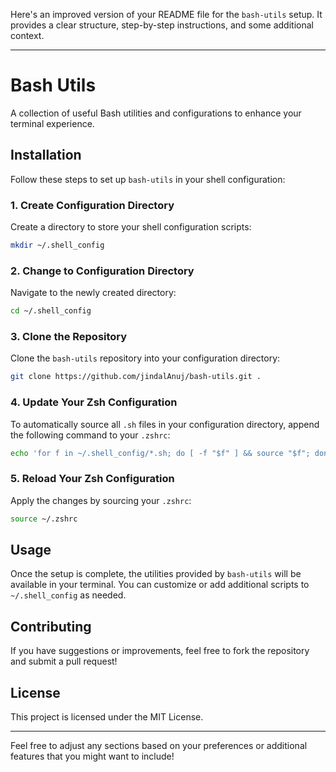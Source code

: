 Here's an improved version of your README file for the `bash-utils` setup. It provides a clear structure, step-by-step instructions, and some additional context.

---

# Bash Utils

A collection of useful Bash utilities and configurations to enhance your terminal experience.

## Installation

Follow these steps to set up `bash-utils` in your shell configuration:

### 1. Create Configuration Directory

Create a directory to store your shell configuration scripts:

```bash
mkdir ~/.shell_config
```

### 2. Change to Configuration Directory

Navigate to the newly created directory:

```bash
cd ~/.shell_config
```

### 3. Clone the Repository

Clone the `bash-utils` repository into your configuration directory:

```bash
git clone https://github.com/jindalAnuj/bash-utils.git .
```

### 4. Update Your Zsh Configuration

To automatically source all `.sh` files in your configuration directory, append the following command to your `.zshrc`:

```bash
echo 'for f in ~/.shell_config/*.sh; do [ -f "$f" ] && source "$f"; done' >> ~/.zshrc
```

### 5. Reload Your Zsh Configuration

Apply the changes by sourcing your `.zshrc`:

```bash
source ~/.zshrc
```

## Usage

Once the setup is complete, the utilities provided by `bash-utils` will be available in your terminal. You can customize or add additional scripts to `~/.shell_config` as needed.

## Contributing

If you have suggestions or improvements, feel free to fork the repository and submit a pull request!

## License

This project is licensed under the MIT License.

---

Feel free to adjust any sections based on your preferences or additional features that you might want to include!
